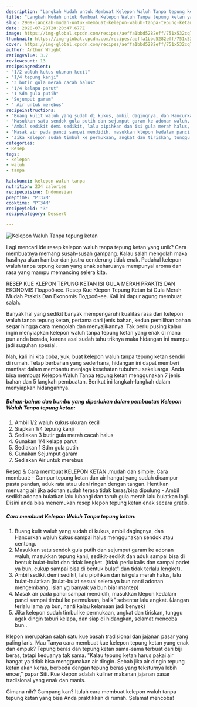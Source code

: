 ```yaml
---
description: "Langkah Mudah untuk Membuat Kelepon Waluh Tanpa tepung ketan yang Enak"
title: "Langkah Mudah untuk Membuat Kelepon Waluh Tanpa tepung ketan yang Enak"
slug: 2909-langkah-mudah-untuk-membuat-kelepon-waluh-tanpa-tepung-ketan-yang-enak
date: 2020-07-28T20:20:47.677Z
image: https://img-global.cpcdn.com/recipes/aeffa1bbd5282eff/751x532cq70/kelepon-waluh-tanpa-tepung-ketan-foto-resep-utama.jpg
thumbnail: https://img-global.cpcdn.com/recipes/aeffa1bbd5282eff/751x532cq70/kelepon-waluh-tanpa-tepung-ketan-foto-resep-utama.jpg
cover: https://img-global.cpcdn.com/recipes/aeffa1bbd5282eff/751x532cq70/kelepon-waluh-tanpa-tepung-ketan-foto-resep-utama.jpg
author: Arthur Wright
ratingvalue: 3.7
reviewcount: 13
recipeingredient:
- "1/2 waluh kukus ukuran kecil"
- "1/4 tepung kanji"
- "3 butir gula merah cacah halus"
- "1/4 kelapa parut"
- "1 Sdm gula putih"
- "Sejumput garam"
- " Air untuk merebus"
recipeinstructions:
- "Buang kulit waluh yang sudah di kukus, ambil dagingnya, dan Hancurkan waluh kukus sampai halus menggunakan sendok atau centong."
- "Masukkan satu sendok gula putih dan sejumput garam ke adonan waluh, masukkan tepung kanji, sedikit-sedikit dan aduk sampai bisa di bentuk bulat-bulat dan tidak lengket. (tidak perlu kalis dan sampai padet ya bun, cukup sampai bisa di bentuk bulat&#34; dan tidak terlalu lengket)."
- "Ambil sedikit demi sedikit, lalu pipihkan dan isi gula merah halus, lalu bulat-bulatkan (bulat-bulat sesuai selera ya bun nanti adonan mengembang, isian yg banyak ya bun biar mantep)"
- "Masak air pada panci sampai mendidih, masukkan klepon kedalam panci sampai timbul ke permukaan, balik&#34; sebentar lalu angkat. (Jangan terlalu lama ya bun, nanti kalau kelamaan jadi benyek)"
- "Jika kelepon sudah timbul ke permukaan, angkat dan tiriskan, tunggu agak dingin taburi kelapa, dan siap di hidangkan, selamat mencoba bun.."
categories:
- Resep
tags:
- kelepon
- waluh
- tanpa

katakunci: kelepon waluh tanpa 
nutrition: 234 calories
recipecuisine: Indonesian
preptime: "PT37M"
cooktime: "PT34M"
recipeyield: "3"
recipecategory: Dessert

---
```



![Kelepon Waluh Tanpa tepung ketan](https://img-global.cpcdn.com/recipes/aeffa1bbd5282eff/751x532cq70/kelepon-waluh-tanpa-tepung-ketan-foto-resep-utama.jpg)

Lagi mencari ide resep kelepon waluh tanpa tepung ketan yang unik? Cara membuatnya memang susah-susah gampang. Kalau salah mengolah maka hasilnya akan hambar dan justru cenderung tidak enak. Padahal kelepon waluh tanpa tepung ketan yang enak seharusnya mempunyai aroma dan rasa yang mampu memancing selera kita.

RESEP KUE KLEPON TEPUNG KETAN ISI GULA MERAH PRAKTIS DAN EKONOMIS Подробнее. Resep Kue Klepon Tepung Ketan Isi Gula Merah Mudah Praktis Dan Ekonomis Подробнее. Kali ini dapur agung membuat salah.

Banyak hal yang sedikit banyak mempengaruhi kualitas rasa dari kelepon waluh tanpa tepung ketan, pertama dari jenis bahan, kedua pemilihan bahan segar hingga cara mengolah dan menyajikannya. Tak perlu pusing kalau ingin menyiapkan kelepon waluh tanpa tepung ketan yang enak di mana pun anda berada, karena asal sudah tahu triknya maka hidangan ini mampu jadi suguhan spesial.


Nah, kali ini kita coba, yuk, buat kelepon waluh tanpa tepung ketan sendiri di rumah. Tetap berbahan yang sederhana, hidangan ini dapat memberi manfaat dalam membantu menjaga kesehatan tubuhmu sekeluarga. Anda bisa membuat Kelepon Waluh Tanpa tepung ketan menggunakan 7 jenis bahan dan 5 langkah pembuatan. Berikut ini langkah-langkah dalam menyiapkan hidangannya.

<!--inarticleads1-->

##### Bahan-bahan dan bumbu yang diperlukan dalam pembuatan Kelepon Waluh Tanpa tepung ketan:

1. Ambil 1/2 waluh kukus ukuran kecil
1. Siapkan 1/4 tepung kanji
1. Sediakan 3 butir gula merah cacah halus
1. Gunakan 1/4 kelapa parut
1. Sediakan 1 Sdm gula putih
1. Gunakan Sejumput garam
1. Sediakan  Air untuk merebus


Resep &amp; Cara membuat KELEPON KETAN ,mudah dan simple. Cara membuat: - Campur tepung ketan dan air hangat yang sudah dicampur pasta pandan, aduk rata atau uleni ringan dengan tangan. Hentikan menuang air jika adonan sudah terasa tidak keras/bisa dipulung - Ambil sedikit adonan bulatkan lalu lubangi dan taruh gula merah lalu bulatkan lagi. Disini anda bisa menemukan resep klepon tepung ketan enak secara gratis. 

<!--inarticleads2-->

##### Cara membuat Kelepon Waluh Tanpa tepung ketan:

1. Buang kulit waluh yang sudah di kukus, ambil dagingnya, dan Hancurkan waluh kukus sampai halus menggunakan sendok atau centong.
1. Masukkan satu sendok gula putih dan sejumput garam ke adonan waluh, masukkan tepung kanji, sedikit-sedikit dan aduk sampai bisa di bentuk bulat-bulat dan tidak lengket. (tidak perlu kalis dan sampai padet ya bun, cukup sampai bisa di bentuk bulat&#34; dan tidak terlalu lengket).
1. Ambil sedikit demi sedikit, lalu pipihkan dan isi gula merah halus, lalu bulat-bulatkan (bulat-bulat sesuai selera ya bun nanti adonan mengembang, isian yg banyak ya bun biar mantep)
1. Masak air pada panci sampai mendidih, masukkan klepon kedalam panci sampai timbul ke permukaan, balik&#34; sebentar lalu angkat. (Jangan terlalu lama ya bun, nanti kalau kelamaan jadi benyek)
1. Jika kelepon sudah timbul ke permukaan, angkat dan tiriskan, tunggu agak dingin taburi kelapa, dan siap di hidangkan, selamat mencoba bun..


Klepon merupakan salah satu kue basah tradisional dan jajanan pasar yang paling laris. Mau Tanya cara membuat kue kelepon tepung ketan yang enak dan empuk? Tepung beras dan tepung ketan sama-sama terbuat dari biji beras, tetapi keduanya tak sama. &#34;Kalau tepung ketan harus pakai air hangat ya tidak bisa menggunakan air dingin. Sebab jika air dingin tepung ketan akan keras, berbeda dengan tepung beras yang teksturnya lebih encer,&#34; papar Siti. Kue klepon adalah kuliner makanan jajanan pasar tradisional.yang enak dan manis. 

Gimana nih? Gampang kan? Itulah cara membuat kelepon waluh tanpa tepung ketan yang bisa Anda praktikkan di rumah. Selamat mencoba!
